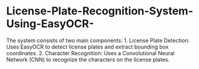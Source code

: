 # License-Plate-Recognition-System-Using-EasyOCR-
The system consists of two main components: 1. License Plate Detection: Uses EasyOCR to detect license plates and extract bounding box coordinates. 2. Character Recognition: Uses a Convolutional Neural Network (CNN) to recognize the characters on the license plates.
